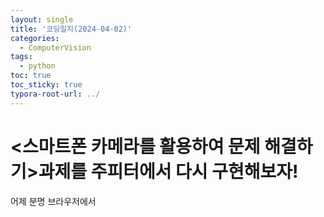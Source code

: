 ```yaml
---
layout: single
title: '코딩일지(2024-04-02)'
categories:
  - ComputerVision
tags:
  - python
toc: true
toc_sticky: true
typora-root-url: ../
---
```




# <스마트폰 카메라를 활용하여 문제 해결하기>과제를 주피터에서 다시 구현해보자!

어제 분명 브라우저에서



